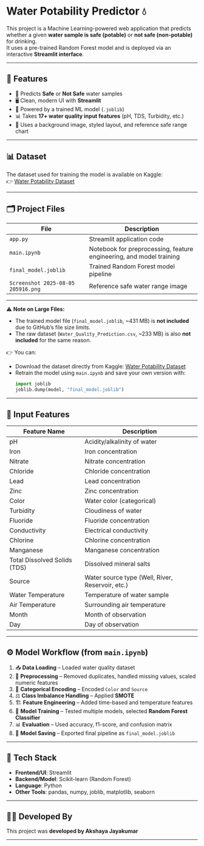 #  Water Potability Predictor 💧

This project is a Machine Learning-powered web application that predicts whether a given **water sample is safe (potable)** or **not safe (non-potable)** for drinking.  
It uses a pre-trained Random Forest model and is deployed via an interactive **Streamlit interface**.

---

## 📌 Features

- 🔮 Predicts **Safe** or **Not Safe** water samples  
- 🖥️ Clean, modern UI with **Streamlit**  
- 🧠 Powered by a trained ML model (`.joblib`)  
- 📊 Takes **17+ water quality input features** (pH, TDS, Turbidity, etc.)  
- 🌄 Uses a background image, styled layout, and reference safe range chart  

---

## 📊 Dataset

The dataset used for training the model is available on Kaggle:  
👉 [Water Potability Dataset](https://www.kaggle.com/datasets/adityakadiwal/water-potability)

---


## 🗂️ Project Files

| File | Description |
|------|-------------|
| `app.py` | Streamlit application code |
| `main.ipynb` | Notebook for preprocessing, feature engineering, and model training |
| `final_model.joblib` | Trained Random Forest model pipeline |
| `Screenshot 2025-08-05 205916.png` | Reference safe water range image |

---

⚠️ **Note on Large Files:**  
- The trained model file (`final_model.joblib`, ~431 MB) is **not included** due to GitHub’s file size limits.  
- The raw dataset (`Water_Quality_Prediction.csv`, ~233 MB) is also **not included** for the same reason.  

👉 You can:  
- Download the dataset directly from Kaggle: [Water Potability Dataset](https://www.kaggle.com/datasets/adityakadiwal/water-potability)  
- Retrain the model using `main.ipynb` and save your own version with:  
  ```python
  import joblib
  joblib.dump(model, "final_model.joblib")

---

## 🧪 Input Features

| Feature Name              | Description |
|----------------------------|-------------|
| pH                        | Acidity/alkalinity of water |
| Iron                      | Iron concentration |
| Nitrate                   | Nitrate concentration |
| Chloride                  | Chloride concentration |
| Lead                      | Lead concentration |
| Zinc                      | Zinc concentration |
| Color                     | Water color (categorical) |
| Turbidity                 | Cloudiness of water |
| Fluoride                  | Fluoride concentration |
| Conductivity              | Electrical conductivity |
| Chlorine                  | Chlorine concentration |
| Manganese                 | Manganese concentration |
| Total Dissolved Solids (TDS) | Dissolved mineral salts |
| Source                    | Water source type (Well, River, Reservoir, etc.) |
| Water Temperature         | Temperature of water sample |
| Air Temperature           | Surrounding air temperature |
| Month                     | Month of observation |
| Day                       | Day of observation |

---

## ⚙️ Model Workflow (from `main.ipynb`)

1. 📥 **Data Loading** – Loaded water quality dataset  
2. 🧹 **Preprocessing** – Removed duplicates, handled missing values, scaled numeric features  
3. 🔄 **Categorical Encoding** – Encoded `Color` and `Source`  
4. ⚖️ **Class Imbalance Handling** – Applied **SMOTE**  
5. 🏗️ **Feature Engineering** – Added time-based and temperature features  
6. 🤖 **Model Training** – Tested multiple models, selected **Random Forest Classifier**  
7. 📊 **Evaluation** – Used accuracy, f1-score, and confusion matrix  
8. 💾 **Model Saving** – Exported final pipeline as `final_model.joblib`  


---

## 🧰 Tech Stack

- **Frontend/UI**: Streamlit  
- **Backend/Model**: Scikit-learn (Random Forest)  
- **Language**: Python   
- **Other Tools**: pandas, numpy, joblib, matplotlib, seaborn  

---

## 👩‍💻 Developed By

This project was **developed by Akshaya Jayakumar**   

---
